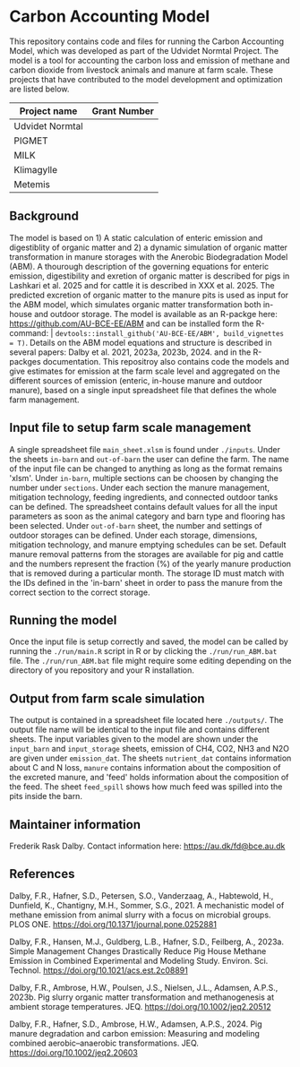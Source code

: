# Carbon Accounting Model 
This repository contains code and files for running the Carbon Accounting Model, which was developed as part of the Udvidet Normtal Project. The model is a tool for accounting the carbon loss and emission of methane and carbon dioxide from livestock animals and manure at farm scale. These projects that have contributed to the model development and optimization are listed below. 

| Project name   | Grant Number  |
| -------------  | ------------- |
| Udvidet Normtal|               |
| PIGMET         |               |
| MILK           |               |
| Klimagylle     |               |
| Metemis        |               |


## Background
The model is based on 1) A static calculation of enteric emission and digestiblity of organic matter and 2) a dynamic simulation of organic matter transformation in manure storages with the Anerobic Biodegradation Model (ABM). A thourough description of the governing equations for enteric emission, digestibility and exretion of organic matter is described for pigs in Lashkari et al. 2025 and for cattle it is described in XXX et al. 2025.
The predicted excretion of organic matter to the manure pits is used as input for the ABM model, which simulates organic matter transformation both in-house and outdoor storage. The model is available as an R-packge here: https://github.com/AU-BCE-EE/ABM and can be installed form the R-command: | `devtools::install_github('AU-BCE-EE/ABM', build_vignettes = T)`. Details on the ABM model equations and structure is described in several papers: Dalby et al. 2021, 2023a, 2023b, 2024. and in the R-packges documentation. This repositroy also contains code the models and give estimates for emission at the farm scale level and aggregated on the different sources of emission (enteric, in-house manure and outdoor manure), based on a single input spreadsheet file that defines the whole farm management. 

## Input file to setup farm scale management
A single spreadsheet file `main_sheet.xlsm` is found under `./inputs`. Under the sheets `in-barn` and `out-of-barn` the user can define the farm. The name of the input file can be changed to anything as long as the format remains 'xlsm'. Under `in-barn`, multiple sections can be choosen by changing the number under `sections`. Under each section the manure management, mitigation technology, feeding ingredients, and connected outdoor tanks can be defined. The spreadsheet contains default values for all the input parameters as soon as the animal category and barn type and flooring has been selected. Under `out-of-barn` sheet, the number and settings of outdoor storages can be defined. Under each storage, dimensions, mitigation technology, and manure emptying schedules can be set. Default manure removal patterns from the storages are available for pig and cattle and the numbers represent the fraction (%) of the yearly manure production that is removed during a particular month. The storage ID must match with the IDs defined in the 'in-barn' sheet in order to pass the manure from the correct section to the correct storage. 

## Running the model 
Once the input file is setup correctly and saved, the model can be called by running the `./run/main.R` script in R or by clicking the `./run/run_ABM.bat` file. The `./run/run_ABM.bat` file might require some editing depending on the directory of you repository and your R installation.

## Output from farm scale simulation
The output is contained in a spreadsheet file located here `./outputs/`. The output file name will be identical to the input file and contains different sheets. The input variables given to the model are shown under the `input_barn` and `input_storage` sheets, emission of CH4, CO2, NH3 and N2O are given under `emission_dat`. The sheets `nutrient_dat` contains information about C and N loss, `manure` contains information about the composition of the excreted manure, and 'feed' holds information about the composition of the feed. The sheet `feed_spill` shows how much feed was spilled into the pits inside the barn. 

## Maintainer information
Frederik Rask Dalby. Contact information here: https://au.dk/fd@bce.au.dk

## References
Dalby, F.R., Hafner, S.D., Petersen, S.O., Vanderzaag, A., Habtewold, H., Dunfield, K., Chantigny, M.H., Sommer, S.G., 2021. A mechanistic model of methane emission from animal slurry with a focus on microbial groups. PLOS ONE. https://doi.org/10.1371/journal.pone.0252881

Dalby, F.R., Hansen, M.J., Guldberg, L.B., Hafner, S.D., Feilberg, A., 2023a. Simple Management Changes Drastically Reduce Pig House Methane Emission in Combined Experimental and Modeling Study. Environ. Sci. Technol. https://doi.org/10.1021/acs.est.2c08891

Dalby, F.R., Ambrose, H.W., Poulsen, J.S., Nielsen, J.L., Adamsen, A.P.S., 2023b. Pig slurry organic matter transformation and methanogenesis at ambient storage temperatures. JEQ. https://doi.org/10.1002/jeq2.20512

Dalby, F.R., Hafner, S.D., Ambrose, H.W., Adamsen, A.P.S., 2024. Pig manure degradation and carbon emission: Measuring and modeling combined aerobic–anaerobic transformations. JEQ. https://doi.org/10.1002/jeq2.20603






